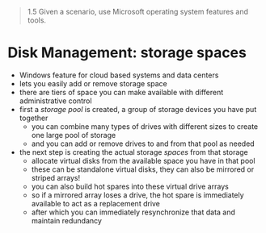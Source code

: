 > 1.5 Given a scenario, use Microsoft operating system features and tools. 

# Disk Management: storage spaces

- Windows feature for cloud based systems and data centers
- lets you easily add or remove storage space
- there are tiers of space you can make available with different administrative control
- first a *storage pool* is created, a group of storage devices you have put together
	- you can combine many types of drives with different sizes to create one large pool of storage 
	- and you can add or remove drives to and from that pool as needed
- the next step is creating the actual storage *spaces* from that storage
	- allocate virtual disks from the available space you have in that pool
	- these can be standalone virtual disks, they can also be mirrored or striped arrays!
	- you can also build hot spares into these virtual drive arrays
	- so if a mirrored array loses a drive, the hot spare is immediately available to act as a replacement drive
	- after which you can immediately resynchronize that data and maintain redundancy